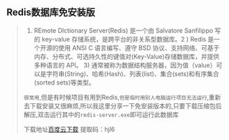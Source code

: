 ## Redis数据库免安装版

>1) REmote DIctionary Server(Redis) 是一个由 Salvatore Sanfilippo 写的 key-value 存储系统，是跨平台的非关系型数据库。2 ) Redis 是一个开源的使用 ANSI C 语言编写、遵守 BSD 协议、支持网络、可基于内存、分布式、可选持久性的键值对(Key-Value)存储数据库，并提供多种语言的 API。 3) 通常被称为数据结构服务器，因为值（value）可以是字符串(String)、哈希(Hash)、列表(list)、集合(sets)和有序集合(sorted sets)等类型。
>
>`很常用`,但是有时候项目有用到Redis,``但是临时用别人电脑运行项目无法运行``,重新去下载安装又很麻烦,所以我这里分享一下免安装版本的,只要下载压缩包后解压,双击运行其中的`redis-server.exe`即可运行此数据库
>
>下载地址[百度云下载](https://pan.baidu.com/s/1l6hVNELCkUB7bEpuCTk2ZQ ) 提取码：hjl6 


